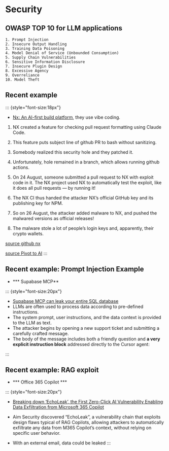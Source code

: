 # Security

## OWASP TOP 10 for LLM applications

    1. Prompt Injection
    2. Insecure Output Handling
    3. Training Data Poisoning
    4. Model Denial of Service (Unbounded Consumption)
    5. Supply Chain Vulnerabilities
    6. Sensitive Information Disclosure
    7. Insecure Plugin Design
    8. Excessive Agency
    9. Overreliance
    10. Model Theft

## Recent example

::: {style="font-size:18px"}
- [Nx: An AI-first build platform](https://nx.dev/), they use vibe coding.

1. NX created a feature for checking pull request formatting using Claude Code.
2. This feature puts subject line of github PR to bash without sanitizing.
3. Somebody realized this security hole and they patched it.
4. Unfortunately, hole remained in a branch, which allows running github actions.
5. On 24 August, someone submitted a pull request to NX with exploit code in it. The NX project used NX to automatically test the exploit, like it does all pull requests — by running it!
6. The NX CI thus handed the attacker NX’s official GitHub key and its publishing key for NPM.
7. So on 26 August, the attacker added malware to NX, and pushed the malwared versions as official releases!

8. The malware stole a lot of people’s login keys and, apparently, their crypto wallets.


[source github nx](https://github.com/nrwl/nx/security/advisories/GHSA-cxm3-wv7p-598c)

[source Pivot to AI](https://pivot-to-ai.com/2025/08/29/vibe-coded-build-system-nx-gets-hacked-steals-vibe-coders-crypto/)
:::

## Recent example: Prompt Injection Example

- *** Supabase MCP**

::: {style="font-size:20px"}

- [Supabase MCP can leak your entire SQL database](https://www.generalanalysis.com/blog/supabase-mcp-blog)
- LLMs are often used to process data according to pre-defined instructions. 
- The system prompt, user instructions, and the data context is provided to the LLM as text.
- The attacker begins by opening a new support ticket and submitting a carefully crafted message. 
- The body of the message includes both a friendly question and **a very explicit instruction block** addressed directly to the Cursor agent:

:::


## Recent example:  RAG exploit

- *** Office 365 Copilot ***

::: {style="font-size:20px"}
- [Breaking down ‘EchoLeak’, the First Zero-Click AI Vulnerability Enabling Data Exfiltration from Microsoft 365 Copilot](https://www.aim.security/post/echoleak-blogpost)

- Aim Security discovered “EchoLeak”, a vulnerability chain that exploits design flaws typical of RAG Copilots, allowing attackers to automatically exfiltrate any data from M365 Copilot’s context, without relying on specific user behavior. 
- With an external email, data could be leaked
:::
